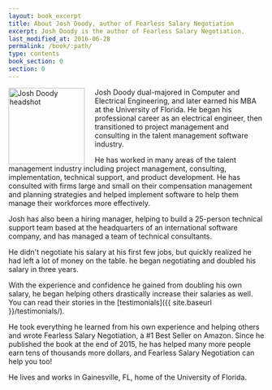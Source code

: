 ```yaml
---
layout: book_excerpt
title: About Josh Doody, author of Fearless Salary Negotiation
excerpt: Josh Doody is the author of Fearless Salary Negotiation.
last_modified_at: 2016-06-28
permalink: /book/:path/
type: contents
book_section: 0
section: 0
---
```

<img src="{{ site.baseurl }}/images/josh-doody-700px-circle.png" alt="Josh Doody headshot" class="author__image" width="150" style="float: left; margin-right: 20px;">
					
Josh Doody dual-majored in Computer and Electrical Engineering, and later earned his MBA at the University of Florida. He began his professional career as an electrical engineer, then transitioned to project management and consulting in the talent management software industry. 

He has worked in many areas of the talent management industry including project management, consulting, implementation, technical support, and product development. He has consulted with firms large and small on their compensation management and planning strategies and helped implement software to help them manage their workforces more effectively.

Josh has also been a hiring manager, helping to build a 25-person technical support team based at the headquarters of an international software company, and has managed a team of technical consultants.

He didn't negotiate his salary at his first few jobs, but quickly realized he had left a lot of money on the table. he began negotiating and doubled his salary in three years.

With the experience and confidence he gained from doubling his own salary, he began helping others drastically increase their salaries as well. You can read their stories in the [testimonials]({{ site.baseurl }}/testimonials/).

He took everything he learned from his own experience and helping others and wrote Fearless Salary Negotiation, a #1 Best Seller on Amazon. Since he published the book at the end of 2015, he has helped many more people earn tens of thousands more dollars, and Fearless Salary Negotiation can help you too!

He lives and works in Gainesville, FL, home of the University of Florida.